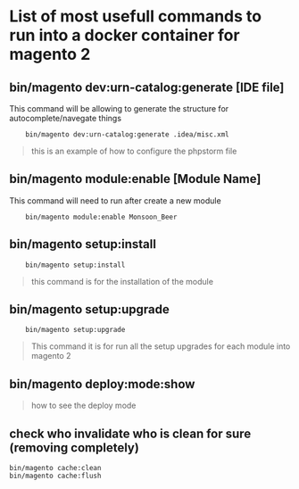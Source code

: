 # List of most usefull commands to run into a docker container for magento 2

## bin/magento dev:urn-catalog:generate [IDE file]
This command will be allowing to generate the structure for autocomplete/navegate things
```
    bin/magento dev:urn-catalog:generate .idea/misc.xml
```
> this is an example of how to configure the phpstorm file

## bin/magento module:enable [Module Name]
This command will need to run after create a new module
```
    bin/magento module:enable Monsoon_Beer
```

## bin/magento setup:install
```
    bin/magento setup:install
```
> this command is for the installation of the module

## bin/magento setup:upgrade
```
    bin/magento setup:upgrade
```
> This command it is for run all the setup upgrades for each module into magento 2
 
##  bin/magento deploy:mode:show
> how to see the deploy mode

## check who invalidate who is clean for sure (removing completely)
```
bin/magento cache:clean
bin/magento cache:flush
```

